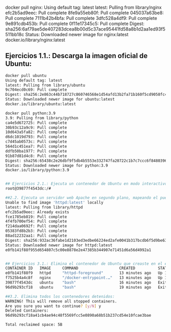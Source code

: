 docker pull nginx:
Using default tag: latest
latest: Pulling from library/nginx
efc2b5ad9eec: Pull complete 
8fe9a55eb80f: Pull complete 
045037a63be8: Pull complete 
7111b42b4bfa: Pull complete 
3dfc528a4df9: Pull complete 
9e891cdb453b: Pull complete 
0f11e17345c5: Pull complete 
Digest: sha256:6af79ae5de407283dcea8b00d5c37ace95441fd58a8b1d2aa1ed93f5511bb18c
Status: Downloaded newer image for nginx:latest
docker.io/library/nginx:latest


## Ejercicios 1.1.: Descarga la imagen oficial de Ubuntu:
```sh
docker pull ubuntu
Using default tag: latest
latest: Pulling from library/ubuntu
9c704ecd0c69: Pull complete 
Digest: sha256:2e863c44b718727c860746568e1d54afd13b2fa71b160f5cd9058fc436217b30
Status: Downloaded newer image for ubuntu:latest
docker.io/library/ubuntu:latest

docker pull python:3.9
3.9: Pulling from library/python
ca4e5d672725: Pull complete 
30b93c12a9c9: Pull complete 
10d643a5fa82: Pull complete 
d6dc1019d793: Pull complete 
c7d45ab0573c: Pull complete 
564d1c451ea7: Pull complete 
ddfb50ba1977: Pull complete 
91b87d81d4c8: Pull complete 
Digest: sha256:65438c2e26dbf9f5db4b5553e332747fa20722c1b7c7ccc6f8480396ff4186db
Status: Downloaded newer image for python:3.9
docker.io/library/python:3.9


## Ejercicios 2.1.: Ejecuta un contenedor de Ubuntu en modo interactivo
root@39877f4543dc:/#

##2.2. Ejecuta un servidor web Apache en segundo plano, mapeando el puerto 8000 del host al puerto 80 del contenedor:
Unable to find image 'httpd:latest' locally
latest: Pulling from library/httpd
efc2b5ad9eec: Already exists 
fce1785eb819: Pull complete 
4f4fb700ef54: Pull complete 
f214daa0692f: Pull complete 
05383fd8b2b3: Pull complete 
88ad12232aa1: Pull complete 
Digest: sha256:932ac36fabe1d2103ed3edbe66224ed2afe0041b317bcdb6f5d9be63594f0030
Status: Downloaded newer image for httpd:latest
e0fb141f88f955d654807c5c00e8878e2e47385b344907e71451d6a56d4992a1


## Ejercicios 3.1.: Elimina el contenedor de Ubuntu que creaste en el ejercicio 2.1:
CONTAINER ID   IMAGE     COMMAND                  CREATED          STATUS                        PORTS                                   NAMES
e0fb141f88f9   httpd     "httpd-foreground"       13 minutes ago   Up 13 minutes                 0.0.0.0:8000->80/tcp, :::8000->80/tcp   romantic_bose
f7525b4a4c8f   nginx     "/docker-entrypoint.…"   13 minutes ago   Up 13 minutes                 0.0.0.0:8080->80/tcp, :::8080->80/tcp   trusting_tesla
39877f4543dc   ubuntu    "bash"                   16 minutes ago   Exited (0) 14 minutes ago                                             confident_yalow
96d9b293cf18   ubuntu    "bash"                   19 minutes ago   Exited (130) 18 minutes ago                                           musing_hugle

##3.2. Elimina todos los contenedores detenidos:
WARNING! This will remove all stopped containers.
Are you sure you want to continue? [y/N] y
Deleted Containers:
96d9b293cf18a41cb4ae94c48f5569fcc5e0890a68b51b237cd54e10fcae3bae

Total reclaimed space: 5B
